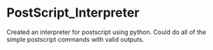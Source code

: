 # PostScript_Interpreter
Created an interpreter for postscript using python. Could do all of the simple postscript commands with valid outputs.
